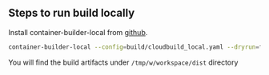 ## Steps to run build locally

Install container-builder-local from [github](https://github.com/GoogleCloudPlatform/container-builder-local). 

```sh
container-builder-local --config=build/cloudbuild_local.yaml --dryrun=false --write-workspace=/tmp/w .
```

You will find the build artifacts under `/tmp/w/workspace/dist` directory
